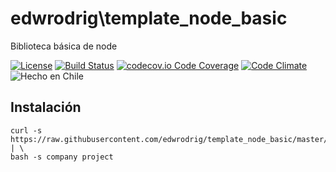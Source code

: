 edwrodrig\template_node_basic
========
Biblioteca básica de node

[![License](https://img.shields.io/github/license/edwrodrig/template_node_basic)](https://github.com/edwrodrig/template_node_basic/blob/master/LICENSE)
[![Build Status](https://travis-ci.org/edwrodrig/template_node_basic.svg?branch=template)](https://travis-ci.org/edwrodrig/template_node_basic)
[![codecov.io Code Coverage](https://codecov.io/gh/edwrodrig/template_node_basic/branch/master/graph/badge.svg)](https://codecov.io/github/edwrodrig/template_node_basic?branch=template)
[![Code Climate](https://codeclimate.com/github/edwrodrig/template_node_basic/badges/gpa.svg)](https://codeclimate.com/github/edwrodrig/template_node_basic)
![Hecho en Chile](https://img.shields.io/badge/country-Chile-red)

## Instalación
```shell
curl -s https://raw.githubusercontent.com/edwrodrig/template_node_basic/master/install | \
bash -s company project
```
